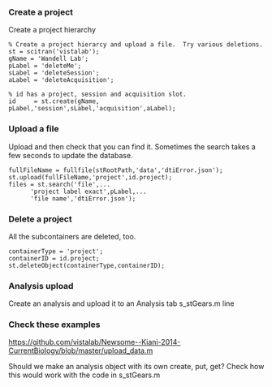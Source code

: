 ### Create a project
Create a project hierarchy 
``` 
% Create a project hierarcy and upload a file.  Try various deletions.
st = scitran('vistalab'); 
gName = 'Wandell Lab';
pLabel = 'deleteMe';
sLabel = 'deleteSession';
aLabel = 'deleteAcquisition';

% id has a project, session and acquisition slot.
id     = st.create(gName, pLabel,'session',sLabel,'acquisition',aLabel);
```
### Upload a file
Upload and then check that you can find it.  Sometimes the search takes a few seconds to update the database.
```
fullFileName = fullfile(stRootPath,'data','dtiError.json');
st.upload(fullFileName,'project',id.project);
files = st.search('file',...
      'project label exact',pLabel,...
      'file name','dtiError.json');
```   
### Delete a project
All the subcontainers are deleted, too.
```
containerType = 'project';
containerID = id.project;
st.deleteObject(containerType,containerID);
```

### Analysis upload

Create an analysis and upload it to an Analysis tab
s_stGears.m line

### Check these examples

https://github.com/vistalab/Newsome--Kiani-2014-CurrentBiology/blob/master/upload_data.m

Should we make an analysis object with its own create, put, get? Check how this would work with the code in s_stGears.m




